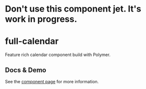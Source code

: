 # Don't use this component jet. It's work in progress.

# full-calendar
Feature rich calendar component build with Polymer.

## Docs & Demo
See the [component page](http://pkaske.github.io/full-calendar) for more information.
